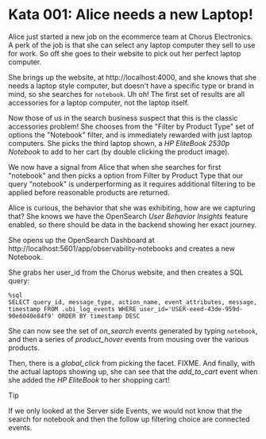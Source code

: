 # Kata 001: Alice needs a new Laptop!

Alice just started a new job on the ecommerce team at Chorus Electronics.  A perk of the job is that she can select any laptop computer they sell to use for work.   So off she goes to their website to pick out her perfect laptop computer.

She brings up the website, at http://localhost:4000, and she knows that she needs a laptop style computer, but doesn't have a specific type or brand in mind, so she searches for `notebook`.   Uh oh!  The first set of results are all accessories for a laptop computer, not the laptop itself.   

Now those of us in the search business suspect that this is the classic accessories problem!  She chooses from the "Filter by Product Type" set of options the "Notebook" filter, and is immediately rewarded with just laptop computers.  She picks the third laptop shown, a _HP EliteBook 2530p Notebook_ to add to her cart (by double clicking the product image).

We now have a signal from Alice that when she searches for first "notebook" and then picks a option from Filter by Product Type that our query "notebook" is underperforming as it requires additional filtering to be applied before reasonable products are returned.

Alice is curious, the behavior that she was exhibiting, how are we capturing that?  She knows we have the OpenSearch _User Behavior Insights_ feature enabled, so there should be data in the backend showing her exact journey.

She opens up the OpenSearch Dashboard at http://localhost:5601/app/observability-notebooks and creates a new Notebook.  

She grabs her user_id from the Chorus website, and then creates a SQL query:

```
%sql
SELECT query_id, message_type, action_name, event_attributes, message, timestamp FROM .ubi_log_events WHERE user_id='USER-eeed-43de-959d-90e6040e84f9' ORDER BY timestamp DESC
```

She can now see the set of _on_search_ events generated by typing `notebook`, and then a series of _product_hover_ events from mousing over the various products.

Then, there is a _global_click_ from picking the facet.  FIXME.   And finally, with the actual laptops showing up, she can see that the _add_to_cart_ event when she added the _HP EliteBook_ to her shopping cart!


> [!TIP]  
> If we only looked at the Server side Events, we would not know that the search for notebook and then the follow up filtering choice are connected events.
